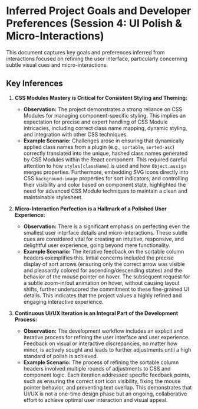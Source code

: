 # Inferred Project Goals and Developer Preferences (Session 4: UI Polish & Micro-Interactions)

This document captures key goals and preferences inferred from interactions focused on refining the user interface, particularly concerning subtle visual cues and micro-interactions.

## Key Inferences

1.  **CSS Modules Mastery is Critical for Consistent Styling and Theming:**
    *   **Observation:** The project demonstrates a strong reliance on CSS Modules for managing component-specific styling. This implies an expectation for precise and expert handling of CSS Module intricacies, including correct class name mapping, dynamic styling, and integration with other CSS techniques.
    *   **Example Scenario:** Challenges arose in ensuring that dynamically applied class names from a plugin (e.g., `sortable`, `sorted-asc`) correctly translated into the unique, hashed class names generated by CSS Modules within the React component. This required careful attention to how `styles[className]` is used and how `Object.assign` merges properties. Furthermore, embedding SVG icons directly into CSS `background-image` properties for sort indicators, and controlling their visibility and color based on component state, highlighted the need for advanced CSS Module techniques to maintain a clean and maintainable stylesheet.

2.  **Micro-Interaction Perfection is a Hallmark of a Polished User Experience:**
    *   **Observation:** There is a significant emphasis on perfecting even the smallest user interface details and micro-interactions. These subtle cues are considered vital for creating an intuitive, responsive, and delightful user experience, going beyond mere functionality.
    *   **Example Scenario:** The iterative feedback on the sortable column headers exemplifies this. Initial concerns included the precise display of sort arrows (ensuring only the correct arrow was visible and pleasantly colored for ascending/descending states) and the behavior of the mouse pointer on hover. The subsequent request for a subtle zoom-in/out animation on hover, without causing layout shifts, further underscored the commitment to these fine-grained UI details. This indicates that the project values a highly refined and engaging interactive experience.

3.  **Continuous UI/UX Iteration is an Integral Part of the Development Process:**
    *   **Observation:** The development workflow includes an explicit and iterative process for refining the user interface and user experience. Feedback on visual or interactive discrepancies, no matter how minor, is actively sought and leads to further adjustments until a high standard of polish is achieved.
    *   **Example Scenario:** The process of refining the sortable column headers involved multiple rounds of adjustments to CSS and component logic. Each iteration addressed specific feedback points, such as ensuring the correct sort icon visibility, fixing the mouse pointer behavior, and preventing text overlap. This demonstrates that UI/UX is not a one-time design phase but an ongoing, collaborative effort to achieve optimal user interaction and visual appeal.